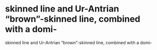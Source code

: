 # skinned line and Ur-Antrian “brown”-skinned line, combined with a domi-

skinned line and Ur-Antrian “brown”-skinned line, combined with a domi-